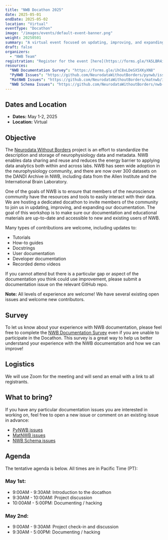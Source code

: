 ```yaml
---
title: "NWB Docathon 2025"
date: 2025-05-01
endDate: 2025-05-02
location: "Virtual"
eventType: "Docathon"
image: "/images/events/default-event-banner.png"
weight: 20250501
summary: "A virtual event focused on updating, improving, and expanding NWB documentation to ensure it is up-to-date and accessible to new and existing users."
draft: false
organizers:
  - "NWB Team"
registration: "Register for the event [here](https://forms.gle/YA5LBR4iSG8UVgpf6)."
resources:
  "NWB Documentation Survey": "https://forms.gle/ihC8xLDeSX5XKyXN8"
  "PyNWB Issues": "https://github.com/NeurodataWithoutBorders/pynwb/issues?q=is%3Aissue%20state%3Aopen%20label%3A%22topic%3A%20docs%22&page=1"
  "MatNWB Issues": "https://github.com/NeurodataWithoutBorders/matnwb/issues?q=is%3Aissue%20state%3Aopen%20label%3A%22topic%3A%20docs%22"
  "NWB Schema Issues": "https://github.com/NeurodataWithoutBorders/nwb-schema/issues?q=is%3Aissue%20state%3Aopen%20label%3A%22topic%3A%20docs%22"
---
```


## Dates and Location

- **Dates:** May 1-2, 2025
- **Location:** Virtual

## Objective

The [Neurodata Without Borders](https://nwb.org) project is an effort to standardize the description and storage of neurophysiology data and metadata. NWB enables data sharing and reuse and reduces the energy barrier to applying data analytics both within and across labs. NWB has seen wide adoption in the neurophysiology community, and there are now over 300 datasets on the DANDI Archive in NWB, including data from the Allen Institute and the International Brain Laboratory.

One of the goals of NWB is to ensure that members of the neuroscience community have the resources and tools to easily interact with their data. We are hosting a dedicated docathon to invite members of the community to join us in updating, improving, and expanding our documentation. The goal of this workshop is to make sure our documentation and educational materials are up-to-date and accessible to new and existing users of NWB.

Many types of contributions are welcome, including updates to:

- Tutorials
- How-to guides
- Docstrings
- User documentation
- Developer documentation
- Recorded demo videos

If you cannot attend but there is a particular gap or aspect of the documentation you think could use improvement, please submit a documentation issue on the relevant GitHub repo.

**Note:** All levels of experience are welcome! We have several existing open issues and welcome new contributors.

## Survey

To let us know about your experience with NWB documentation, please feel free to complete the [NWB Documentation Survey](https://forms.gle/ihC8xLDeSX5XKyXN8) even if you are unable to participate in the Docathon. This survey is a great way to help us better understand your experience with the NWB documentation and how we can improve!

## Logistics

We will use Zoom for the meeting and will send an email with a link to all registrants.

## What to bring?

If you have any particular documentation issues you are interested in working on, feel free to open a new issue or comment on an existing issue in advance:
- [PyNWB issues](https://github.com/NeurodataWithoutBorders/pynwb/issues?q=is%3Aissue%20state%3Aopen%20label%3A%22topic%3A%20docs%22&page=1)
- [MatNWB issues](https://github.com/NeurodataWithoutBorders/matnwb/issues?q=is%3Aissue%20state%3Aopen%20label%3A%22topic%3A%20docs%22)
- [NWB Schema issues](https://github.com/NeurodataWithoutBorders/nwb-schema/issues?q=is%3Aissue%20state%3Aopen%20label%3A%22topic%3A%20docs%22)

## Agenda

The tentative agenda is below. All times are in Pacific Time (PT):

### May 1st:
- 9:00AM - 9:30AM: Introduction to the docathon
- 9:30AM - 10:00AM: Project discussion
- 10:00AM - 5:00PM: Documenting / hacking

### May 2nd:
- 9:00AM - 9:30AM: Project check-in and discussion
- 9:30AM - 5:00PM: Documenting / hacking
